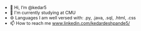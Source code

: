 - 👋 Hi, I’m @kedar5
- 🏢 I'm currently studying at CMU
- ⚙️ Languages I am well versed with: .py, .java, .sql, .html, .css
- 📫 How to reach me www.linkedin.com/kedardeshpande5/

<!---
kedar5/kedar5 is a ✨ special ✨ repository because its `README.md` (this file) appears on your GitHub profile.
You can click the Preview link to take a look at your changes.
--->
